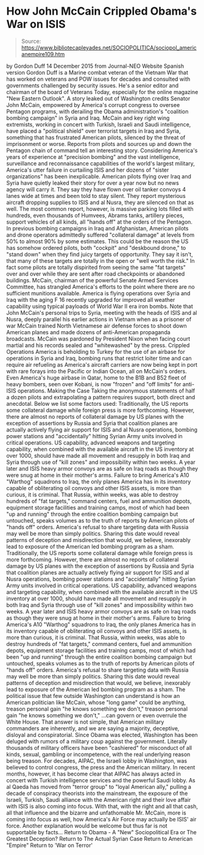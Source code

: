 # How John McCain Crippled Obama's War on ISIS

> Source: https://www.bibliotecapleyades.net/SOCIOPOLITICA/sociopol_americanempire109.htm

by Gordon Duff 14 December 2015
from Journal-NEO Website
Spanish version
Gordon Duff is a Marine combat veteran of the Vietnam War that has worked on veterans and POW issues for decades and consulted with governments challenged by security issues.
He's a senior editor and chairman of the board of Veterans Today, especially for the online magazine "New Eastern Outlook".
A story leaked out of Washington credits Senator John McCain, empowered by America's corrupt congress to oversee Pentagon programs, with derailing the Obama administration's "coalition bombing campaign" in Syria and Iraq.
McCain and key right wing extremists, working in concert with Turkish, Israeli and Saudi intelligence, have placed a "political shield" over terrorist targets in Iraq and Syria, something that has frustrated American pilots, silenced by the threat of imprisonment or worse. Reports from pilots and sources up and down the Pentagon chain of command tell an interesting story.
Considering America's years of experience at "precision bombing" and the vast intelligence, surveillance and reconnaissance capabilities of the world's largest military, America's utter failure in curtailing ISIS and her dozens of "sister organizations" has been inexplicable. American pilots flying over Iraq and Syria have quietly leaked their story for over a year now but no news agency will carry it. They say they have flown over oil tanker convoys 4 lanes wide at times and been told to stay silent. They report mysterious aircraft dropping supplies to ISIS and al Nusra, they are silenced on that as well. The most common report, however, is massive parking lots filled with hundreds, even thousands of Humvees, Abrams tanks, artillery pieces, support vehicles of all kinds, all "hands off" at the orders of the Pentagon. In previous bombing campaigns in Iraq and Afghanistan, American pilots and drone operators admittedly suffered "collateral damage" at levels from 50% to almost 90% by some estimates. This could be the reason the US has somehow ordered pilots, both "cockpit" and "deskbound drone," to "stand down" when they find juicy targets of opportunity. They say it isn't, that many of these targets are totally in the open or "well worth the risk." In fact some pilots are totally dispirited from seeing the same "fat targets" over and over while they are sent after road checkpoints or abandoned buildings. McCain, chairman of the powerful Senate Armed Services Committee, has strangled America's efforts to the point where there are no sufficient munitions available. America is flying operations over Syria and Iraq with the aging F 16 recently upgraded for improved all weather capability using typical payloads of World War II era iron bombs. Note that John McCain's personal trips to Syria, meeting with the heads of ISIS and al Nusra, deeply parallel his earlier actions in Vietnam when as a prisoner of war McCain trained North Vietnamese air defense forces to shoot down American planes and made dozens of anti-American propaganda broadcasts. McCain was pardoned by President Nixon when facing court martial and his records sealed and "whitewashed" by the press.
Crippled Operations America is beholding to Turkey for the use of an airbase for operations in Syria and Iraq, bombing runs that restrict loiter time and can require air refueling as America's aircraft carriers are now being kept in port with rare forays into the Pacific or Indian Ocean, all on McCain's orders. Even America's huge airbase in Qatar, home to the B1B and B52 fleet of heavy bombers, seen over Kobani, is now "frozen" and "off limits" for anti-ISIS operations.
Making the Case Taking the anonymous statements of half a dozen pilots and extrapolating a pattern requires support, both direct and anecdotal.
Below we list some factors used:
Traditionally, the US reports some collateral damage while foreign press is more forthcoming. However, there are almost no reports of collateral damage by US planes with the exception of assertions by Russia and Syria that coalition planes are actually actively flying air support for ISIS and al Nusra operations, bombing power stations and "accidentally" hitting Syrian Army units involved in critical operations. US capability, advanced weapons and targeting capability, when combined with the available aircraft in the US inventory at over 1000, should have made all movement and resupply in both Iraq and Syria through use of "kill zones" and impossibility within two weeks. A year later and ISIS heavy armor convoys are as safe on Iraq roads as though they were snug at home in their mother's arms. Failure to bring America's A10 "Warthog" squadrons to Iraq, the only planes America has in its inventory capable of obliterating oil convoys and other ISIS assets, is more than curious, it is criminal. That Russia, within weeks, was able to destroy hundreds of "fat targets," command centers, fuel and ammunition depots, equipment storage facilities and training camps, most of which had been "up and running" through the entire coalition bombing campaign but untouched, speaks volumes as to the truth of reports by American pilots of "hands off" orders. America's refusal to share targeting data with Russia may well be more than simply politics. Sharing this date would reveal patterns of deception and misdirection that would, we believe, inexorably lead to exposure of the American led bombing program as a sham.
Traditionally, the US reports some collateral damage while foreign press is more forthcoming.
However, there are almost no reports of collateral damage by US planes with the exception of assertions by Russia and Syria that coalition planes are actually actively flying air support for ISIS and al Nusra operations, bombing power stations and "accidentally" hitting Syrian Army units involved in critical operations.
US capability, advanced weapons and targeting capability, when combined with the available aircraft in the US inventory at over 1000, should have made all movement and resupply in both Iraq and Syria through use of "kill zones" and impossibility within two weeks.
A year later and ISIS heavy armor convoys are as safe on Iraq roads as though they were snug at home in their mother's arms.
Failure to bring America's A10 "Warthog" squadrons to Iraq, the only planes America has in its inventory capable of obliterating oil convoys and other ISIS assets, is more than curious, it is criminal.
That Russia, within weeks, was able to destroy hundreds of "fat targets," command centers, fuel and ammunition depots, equipment storage facilities and training camps, most of which had been "up and running" through the entire coalition bombing campaign but untouched, speaks volumes as to the truth of reports by American pilots of "hands off" orders.
America's refusal to share targeting data with Russia may well be more than simply politics.
Sharing this date would reveal patterns of deception and misdirection that would, we believe, inexorably lead to exposure of the American led bombing program as a sham.
The political issue that few outside Washington can understand is how an American politician like McCain, whose "long game" could be anything,
treason personal gain "he knows something we don't,"
treason
personal gain
"he knows something we don't,"
...can govern or even overrule the White House. That answer is not simple, that American military commanders are inherently, and we are saying a majority, deceptive, disloyal and conspiratorial.
Since Obama was elected, Washington has been deluged with rumors of a military coup against the government. Literally thousands of military officers have been "cashiered" for misconduct of all kinds, sexual, gambling or incompetence, with the real underlying reason being treason. For decades, AIPAC, the Israeli lobby in Washington, was believed to control congress, the press and the American military. In recent months, however, it has become clear that AIPAC has always acted in concert with Turkish intelligence services and the powerful Saudi lobby. As al Qaeda has moved from "terror group" to "loyal American ally," pulling a decade of conspiracy theorists into the mainstream, the exposure of the Israeli, Turkish, Saudi alliance with the American right and their love affair with ISIS is also coming into focus. With that, with the right and all that cash, all that influence and the bizarre and unfathomable Mr. McCain, more is coming into focus as well, how America's Air Force may actually be ISIS' air force. Another explanation would be welcome but thus far is not supportable by facts...
Return to Obama - A "New" Sociopolitical Era or The Greatest Deception?
Return to The Actual Syrian Case
Return to American "Empire"
Return to 'War on Terror'
